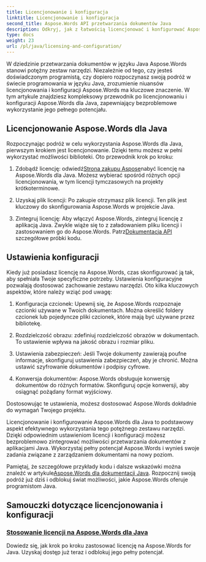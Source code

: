 ```yaml
---
title: Licencjonowanie i konfiguracja
linktitle: Licencjonowanie i konfiguracja
second_title: Aspose.Words API przetwarzania dokumentów Java
description: Odkryj, jak z łatwością licencjonować i konfigurować Aspose.Words dla Java. Zanurz się w zawiłościach konfigurowania tego potężnego zestawu narzędzi do przetwarzania dokumentów w aplikacjach Java.
type: docs
weight: 23
url: /pl/java/licensing-and-configuration/
---
```

W dziedzinie przetwarzania dokumentów w języku Java Aspose.Words stanowi potężny zestaw narzędzi. Niezależnie od tego, czy jesteś doświadczonym programistą, czy dopiero rozpoczynasz swoją podróż w świecie programowania w języku Java, zrozumienie niuansów licencjonowania i konfiguracji Aspose.Words ma kluczowe znaczenie. W tym artykule znajdziesz kompleksowy przewodnik po licencjonowaniu i konfiguracji Aspose.Words dla Java, zapewniający bezproblemowe wykorzystanie jego pełnego potencjału.

## Licencjonowanie Aspose.Words dla Java

Rozpoczynając podróż w celu wykorzystania Aspose.Words dla Java, pierwszym krokiem jest licencjonowanie. Dzięki temu możesz w pełni wykorzystać możliwości biblioteki. Oto przewodnik krok po kroku:

1.  Zdobądź licencję: odwiedź[Strona zakupu Aspose](https://purchase.aspose.com/buy)nabyć licencję na Aspose.Words dla Java. Możesz wybierać spośród różnych opcji licencjonowania, w tym licencji tymczasowych na projekty krótkoterminowe.

2. Uzyskaj plik licencji: Po zakupie otrzymasz plik licencji. Ten plik jest kluczowy do skonfigurowania Aspose.Words w projekcie Java.

3.  Zintegruj licencję: Aby włączyć Aspose.Words, zintegruj licencję z aplikacją Java. Zwykle wiąże się to z załadowaniem pliku licencji i zastosowaniem go do Aspose.Words. Patrz[Dokumentacja API](https://reference.aspose.com/words/java/) szczegółowe próbki kodu.

## Ustawienia konfiguracji

Kiedy już posiadasz licencję na Aspose.Words, czas skonfigurować ją tak, aby spełniała Twoje specyficzne potrzeby. Ustawienia konfiguracyjne pozwalają dostosować zachowanie zestawu narzędzi. Oto kilka kluczowych aspektów, które należy wziąć pod uwagę:

1. Konfiguracja czcionek: Upewnij się, że Aspose.Words rozpoznaje czcionki używane w Twoich dokumentach. Można określić foldery czcionek lub pojedyncze pliki czcionek, które mają być używane przez bibliotekę.

2. Rozdzielczość obrazu: zdefiniuj rozdzielczość obrazów w dokumentach. To ustawienie wpływa na jakość obrazu i rozmiar pliku.

3. Ustawienia zabezpieczeń: Jeśli Twoje dokumenty zawierają poufne informacje, skonfiguruj ustawienia zabezpieczeń, aby je chronić. Można ustawić szyfrowanie dokumentów i podpisy cyfrowe.

4. Konwersja dokumentów: Aspose.Words obsługuje konwersję dokumentów do różnych formatów. Skonfiguruj opcje konwersji, aby osiągnąć pożądany format wyjściowy.

Dostosowując te ustawienia, możesz dostosować Aspose.Words dokładnie do wymagań Twojego projektu.

Licencjonowanie i konfigurowanie Aspose.Words dla Java to podstawowy aspekt efektywnego wykorzystania tego potężnego zestawu narzędzi. Dzięki odpowiednim ustawieniom licencji i konfiguracji możesz bezproblemowo zintegrować możliwości przetwarzania dokumentów z aplikacjami Java. Wykorzystaj pełny potencjał Aspose.Words i wynieś swoje zadania związane z zarządzaniem dokumentami na nowy poziom.

 Pamiętaj, że szczegółowe przykłady kodu i dalsze wskazówki można znaleźć w artykule[Aspose.Words dla dokumentacji Java](https://reference.aspose.com/words/java/). Rozpocznij swoją podróż już dziś i odblokuj świat możliwości, jakie Aspose.Words oferuje programistom Java.

## Samouczki dotyczące licencjonowania i konfiguracji
### [Stosowanie licencji na Aspose.Words dla Java](./applying-licensing/)
Dowiedz się, jak krok po kroku zastosować licencję na Aspose.Words for Java. Uzyskaj dostęp już teraz i odblokuj jego pełny potencjał.